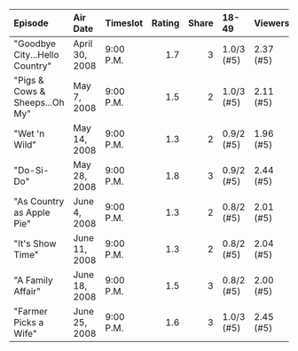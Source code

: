 | Episode                        | Air Date       | Timeslot   |   Rating |   Share | 18-49      | Viewers   | Weekly Rank   |
|:-------------------------------|:---------------|:-----------|---------:|--------:|:-----------|:----------|:--------------|
| "Goodbye City...Hello Country" | April 30, 2008 | 9:00 P.M.  |      1.7 |       3 | 1.0/3 (#5) | 2.37 (#5) | 89/96         |
| "Pigs & Cows & Sheeps...Oh My" | May 7, 2008    | 9:00 P.M.  |      1.5 |       2 | 1.0/3 (#5) | 2.11 (#5) | 90/97         |
| "Wet 'n Wild"                  | May 14, 2008   | 9:00 P.M.  |      1.3 |       2 | 0.9/2 (#5) | 1.96 (#5) | 90/96         |
| "Do-Si-Do"                     | May 28, 2008   | 9:00 P.M.  |      1.8 |       3 | 0.9/2 (#5) | 2.44 (#5) | 75/87         |
| "As Country as Apple Pie"      | June 4, 2008   | 9:00 P.M.  |      1.3 |       2 | 0.8/2 (#5) | 2.01 (#5) | 79/91         |
| "It's Show Time"               | June 11, 2008  | 9:00 P.M.  |      1.3 |       2 | 0.8/2 (#5) | 2.04 (#5) | 76/88         |
| "A Family Affair"              | June 18, 2008  | 9:00 P.M.  |      1.5 |       3 | 0.8/2 (#5) | 2.00 (#5) | TBA           |
| "Farmer Picks a Wife"          | June 25, 2008  | 9:00 P.M.  |      1.6 |       3 | 1.0/3 (#5) | 2.45 (#5) | TBA           |